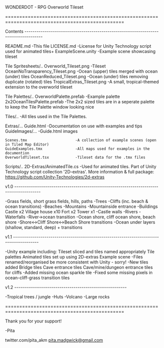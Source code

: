 WONDERDOT - RPG Overworld Tileset

================================================================================================

Contents ---------------------------------------------------------------------------------------

README.md							-This file
LICENSE.md							-License for Unity Technology script used for animated tiles+
ExampleScene.unity					-Example scene showcasing tileset

Tile Spritesheets/..
	Overworld_Tileset.png			-Tileset
	OceanNoTransparency_Tileset.png	-Ocean (upper) tiles merged with ocean (under) tiles
	OceanReduced_Tileset.png		-Ocean (under) tiles removing duplicate (rotated) tiles
	TropicalExtras_Tileset.png		-A small, tropical-themed extension to the overworld tileset

Tile Palettes/..
	OverworldPalette.prefab			-Example palette
	2x2OceanTilesPalette.prefab		-The 2x2 sized tiles are in a seperate palette
									 to keep the Tile Palette window looking nice

Tiles/..							-All tiles used in the Tile Palettes.

Extras/...
	Guide.html						-Documentation on use with examples and tips
	GuideImages/...					-Guide.html images

	Scenes.tmx						-A collection of example scenes (open in Tiled Map Editor)
	GuideExamples.tmx				-All maps used for examples in the documention
	OverworldTileset.tsx			-Tileset data for the .tmx files

Scripts/..
	2D-Extras/AnimatedTile.cs		-Used for animated tiles. Part of Unity Technology script
									 collection '2D-extras'. More information & full package:
									 https://github.com/Unity-Technologies/2d-extras
									 

v1.0 -------------------------------------------------------------------------------------------

-Grass fields, short grass fields, hills, paths
-Trees
-Cliffs (inc. beach & ocean transitions)
-Beaches
-Mountains
-Mountainside entrance
-Buildings
	Castle x2
	Village house x10
	Fort x2
	Tower x1
-Castle walls
-Rivers
-Waterfalls
-River->ocean transition
-Ocean shore, cliff ocean shore, beach shore
-Shore<->Cliff Shore<->Beach Shore transitions
-Ocean under layers (shallow, standard, deep) + transitions

v1.1 -------------------------------------------------------------------------------------------

-Unity example including:
	Tileset sliced and tiles named appropriately
	Tile palettes
	Animated tiles set up using 2D-extras
	Example scene
-Files renamed/reorganised be more consistent with Unity - sorry!
-New tiles added
	Bridge tiles
	Cave entrance tiles
	Cave/mine/dungeon entrance tiles for cliffs
-Added missing ocean sparkle tile
-Fixed some missing pixels in ocean-cliff-grass transition tiles

v1.2 ---------------------------------------------------------

-Tropical trees / jungle
-Huts
-Volcano
-Large rocks

================================================================================================

Thank you for your support!

-Pita

twitter.com/pita_akm
pita.madgwick@gmail.com
